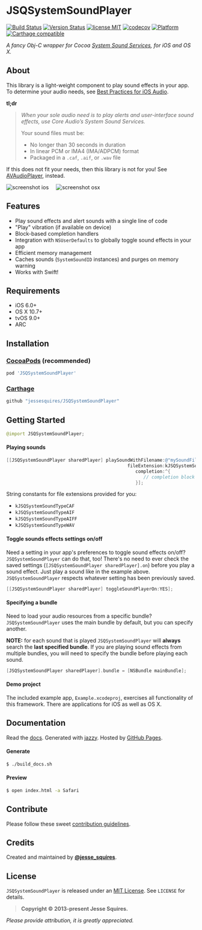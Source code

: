 # JSQSystemSoundPlayer
[![Build Status](https://secure.travis-ci.org/jessesquires/JSQSystemSoundPlayer.svg)](http://travis-ci.org/jessesquires/JSQSystemSoundPlayer) [![Version Status](https://img.shields.io/cocoapods/v/JSQSystemSoundPlayer.png)][podLink] [![license MIT](https://img.shields.io/cocoapods/l/JSQSystemSoundPlayer.png)][mitLink] [![codecov](https://codecov.io/gh/jessesquires/JSQSystemSoundPlayer/branch/develop/graph/badge.svg)](https://codecov.io/gh/jessesquires/JSQSystemSoundPlayer) [![Platform](https://img.shields.io/cocoapods/p/JSQSystemSoundPlayer.png)][docsLink] [![Carthage compatible](https://img.shields.io/badge/Carthage-compatible-4BC51D.svg?style=flat)](https://github.com/Carthage/Carthage)

*A fancy Obj-C wrapper for Cocoa [System Sound Services](https://developer.apple.com/library/ios/documentation/AudioToolbox/Reference/SystemSoundServicesReference/Reference/reference.html), for iOS and OS X.*

## About

This library is a light-weight component to play sound effects in your app.
To determine your audio needs, see [Best Practices for iOS Audio](https://developer.apple.com/library/ios/DOCUMENTATION/AudioVideo/Conceptual/MultimediaPG/UsingAudio/UsingAudio.html#//apple_ref/doc/uid/TP40009767-CH2-SW10).

**tl;dr**
>*When your sole audio need is to play alerts and user-interface sound effects, use Core Audio’s System Sound Services.*
>
>Your sound files must be:
>
>* No longer than 30 seconds in duration
>* In linear PCM or IMA4 (IMA/ADPCM) format
>* Packaged in a `.caf`, `.aif`, or `.wav` file

If this does not fit your needs, then this library is not for you!
See [AVAudioPlayer](https://developer.apple.com/library/ios/DOCUMENTATION/AVFoundation/Reference/AVAudioPlayerClassReference/Reference/Reference.html), instead.

![screenshot ios][imgLinkiOS] &nbsp;&nbsp;&nbsp; ![screenshot osx][imgLinkOSX]

## Features

* Play sound effects and alert sounds with a single line of code
* "Play" vibration (if available on device)
* Block-based completion handlers
* Integration with `NSUserDefaults` to globally toggle sound effects in your app
* Efficient memory management
* Caches sounds (`SystemSoundID` instances) and purges on memory warning
* Works with Swift!

## Requirements

* iOS 6.0+
* OS X 10.7+
* tvOS 9.0+
* ARC

## Installation

### [CocoaPods](https://cocoapods.org) (recommended)
````ruby
pod 'JSQSystemSoundPlayer'
````

### [Carthage](https://github.com/Carthage/Carthage)

````bash
github "jessesquires/JSQSystemSoundPlayer"
````

## Getting Started

````swift
@import JSQSystemSoundPlayer;
````

#### Playing sounds

````objective-c
[[JSQSystemSoundPlayer sharedPlayer] playSoundWithFilename:@"mySoundFile"
                                             fileExtension:kJSQSystemSoundTypeAIF
                                                completion:^{
                                                   // completion block code
                                                }];
````

String constants for file extensions provided for you:
* `kJSQSystemSoundTypeCAF`
* `kJSQSystemSoundTypeAIF`
* `kJSQSystemSoundTypeAIFF`
* `kJSQSystemSoundTypeWAV`

#### Toggle sounds effects settings on/off

Need a setting in your app's preferences to toggle sound effects on/off? `JSQSystemSoundPlayer` can do that, too! There's no need to ever check the saved settings (`[JSQSystemSoundPlayer sharedPlayer].on`) before you play a sound effect. Just play a sound like in the example above. `JSQSystemSoundPlayer` respects whatever setting has been previously saved.

````objective-c
[[JSQSystemSoundPlayer sharedPlayer] toggleSoundPlayerOn:YES];
````

#### Specifying a bundle

Need to load your audio resources from a specific bundle? `JSQSystemSoundPlayer` uses the main bundle by default, but you can specify another.

**NOTE:** for each sound that is played `JSQSystemSoundPlayer` will **always** search the **last specified bundle**. If you are playing sound effects from multiple bundles, you will need to specify the bundle before playing each sound.

````objective-c
[JSQSystemSoundPlayer sharedPlayer].bundle = [NSBundle mainBundle];
````

#### Demo project

The included example app, `Example.xcodeproj`, exercises all functionality of this framework. There are applications for iOS as well as OS X.

## Documentation

Read the [docs][docsLink]. Generated with [jazzy](https://github.com/realm/jazzy). Hosted by [GitHub Pages](https://pages.github.com).

#### Generate

````bash
$ ./build_docs.sh
````

#### Preview

````bash
$ open index.html -a Safari
````

## Contribute

Please follow these sweet [contribution guidelines](https://github.com/jessesquires/HowToContribute).

## Credits

Created and maintained by [**@jesse_squires**](https://twitter.com/jesse_squires).

## License

`JSQSystemSoundPlayer` is released under an [MIT License][mitLink]. See `LICENSE` for details.

>**Copyright &copy; 2013-present Jesse Squires.**

*Please provide attribution, it is greatly appreciated.*

[docsLink]:http://www.jessesquires.com/JSQSystemSoundPlayer
[podLink]:http://cocoapods.org/pods/JSQSystemSoundPlayer
[mitLink]:http://opensource.org/licenses/MIT
[imgLinkiOS]:https://raw.githubusercontent.com/jessesquires/JSQSystemSoundPlayer/develop/Screenshots/ios.png
[imgLinkOSX]:https://raw.githubusercontent.com/jessesquires/JSQSystemSoundPlayer/develop/Screenshots/osx.png

